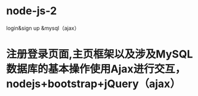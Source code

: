 # node-js-2
login&amp;sign up &amp;mysql（ajax）


注册登录页面,主页框架以及涉及MySQL数据库的基本操作使用Ajax进行交互，nodejs+bootstrap+jQuery（ajax）
==========
